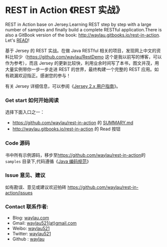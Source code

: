 # REST in Action 《REST 实战》

REST in Action base on Jersey.Learning REST step by step with a large number of samples and finally build a complete RESTful application.There is also a GitBook version of the book: <http://waylau.gitbooks.io/rest-in-action>.
Let's [READ](SUMMARY.md)!

基于 Jersey 的 REST 实战。在做 Java RESTful 相关的项目，发现网上中文的资料比较少（<https://github.com/waylau/RestDemo> 这个是我以前写的博客，可以作为参考），而且 Jersey 的更新比较快，利用业余时间写了本书，图文并茂，用大量实例带你一步一步走进 REST 的世界，最终构建一个完整的 REST 应用。如有疏漏欢迎指正。感谢您的参与！

有关 Jersey 详细信息，可以参阅《[Jersey 2.x 用户指南](https://github.com/waylau/Jersey-2.x-User-Guide)》。


### Get start 如何开始阅读

选择下面入口之一：

* <https://github.com/waylau/rest-in-action> 的 [SUMMARY.md](SUMMARY.md)
* <http://waylau.gitbooks.io/rest-in-action> 的 Read 按钮

### Code 源码

书中所有示例源码，移步至<https://github.com/waylau/rest-in-action>的 `samples` 目录下,代码遵循《[Java 编码规范](<http://waylau.com/java-code-conventions>)》

### Issue 意见、建议

如有勘误、意见或建议欢迎拍砖 <https://github.com/waylau/rest-in-action/issues>

### Contact 联系作者:

* Blog: [waylau.com](http://waylau.com)
* Gmail: [waylau521(at)gmail.com](mailto:waylau521@gmail.com)
* Weibo: [waylau521](http://weibo.com/waylau521)
* Twitter: [waylau521](https://twitter.com/waylau521)
* Github : [waylau](https://github.com/waylau)